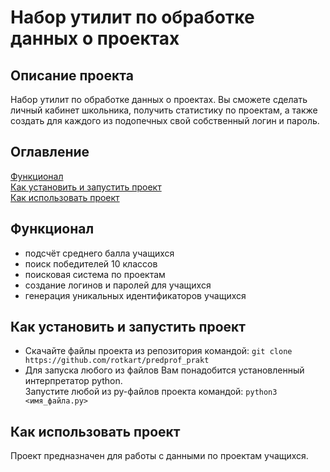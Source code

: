# Набор утилит по обработке данных о проектах

## Описание проекта
Набор утилит по обработке данных о проектах. Вы сможете сделать личный кабинет школьника, получить
статистику по проектам, а также создать для каждого из подопечных свой собственный логин и
пароль. 

## Оглавление
[Функционал](#функционал)  
[Как установить и запустить проект](#как-установить-и-запустить-проект)  
[Как использовать проект](#как-использовать-проект)

## Функционал
- подсчёт среднего балла учащихся
- поиск победителей 10 классов
- поисковая система по проектам
- создание логинов и паролей для учащихся
- генерация уникальных идентификаторов учащихся

## Как установить и запустить проект
- Скачайте файлы проекта из репозитория командой:
`git clone https://github.com/rotkart/predprof_prakt`
- Для запуска любого из файлов Вам понадобится установленный интерпретатор python.  
Запустите любой из py-файлов проекта командой:
`python3 <имя_файла.py>`
## Как использовать проект
Проект предназначен для работы с данными по проектам учащихся.

